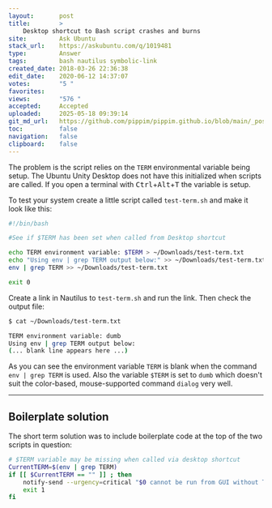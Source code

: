```yaml
---
layout:       post
title:        >
    Desktop shortcut to Bash script crashes and burns
site:         Ask Ubuntu
stack_url:    https://askubuntu.com/q/1019481
type:         Answer
tags:         bash nautilus symbolic-link
created_date: 2018-03-26 22:36:38
edit_date:    2020-06-12 14:37:07
votes:        "5 "
favorites:    
views:        "576 "
accepted:     Accepted
uploaded:     2025-05-18 09:39:14
git_md_url:   https://github.com/pippim/pippim.github.io/blob/main/_posts/2018/2018-03-26-Desktop-shortcut-to-Bash-script-crashes-and-burns.md
toc:          false
navigation:   false
clipboard:    false
---
```


The problem is the script relies on the `TERM` environmental variable being setup. The Ubuntu Unity Desktop does not have this initialized when scripts are called. If you open a terminal with <kbd>Ctrl</kbd>+<kbd>Alt</kbd>+<kbd>T</kbd> the variable is setup.

To test your system create a little script called `test-term.sh` and make it look like this:



``` bash
#!/bin/bash

#See if $TERM has been set when called from Desktop shortcut

echo TERM environment variable: $TERM > ~/Downloads/test-term.txt
echo "Using env | grep TERM output below:" >> ~/Downloads/test-term.txt
env | grep TERM >> ~/Downloads/test-term.txt

exit 0
```

Create a link in Nautilus to `test-term.sh` and run the link. Then check the output file:

``` bash
$ cat ~/Downloads/test-term.txt

TERM environment variable: dumb
Using env | grep TERM output below:
(... blank line appears here ...)
```

As you can see the environment variable `TERM` is blank when the command `env | grep TERM` is used. Also the variable `$TERM` is set to `dumb` which doesn't suit the color-based, mouse-supported command `dialog` very well.


----------

## Boilerplate solution

The short term solution was to include boilerplate code at the top of the two scripts in question:

``` bash
# $TERM variable may be missing when called via desktop shortcut
CurrentTERM=$(env | grep TERM)
if [[ $CurrentTERM == "" ]] ; then
    notify-send --urgency=critical "$0 cannot be run from GUI without TERM environment variable."
    exit 1
fi
```

